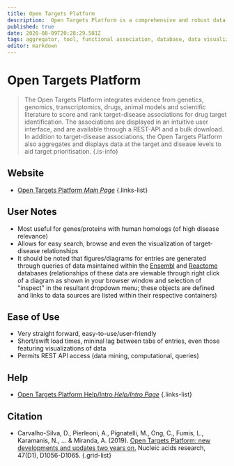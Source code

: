 ```yaml
---
title: Open Targets Platform
description:  Open Targets Platform is a comprehensive and robust data integration resource for access and visualization of drug targets associated with diseases. 
published: true
date: 2020-08-09T20:28:29.501Z
tags: aggregator, tool, functional association, database, data visualization, model organism, organism-specific, functional annotation
editor: markdown
---
```


# Open Targets Platform

> The Open Targets Platform integrates evidence from genetics, genomics, transcriptomics, drugs, animal models and scientific literature to score and rank target-disease associations for drug target identification. The associations are displayed in an intuitive user interface, and are available through a REST-API and a bulk download. In addition to target-disease associations, the Open Targets Platform also aggregates and displays data at the target and disease levels to aid target prioritisation. 
{.is-info}

 

## Website 

- [Open Targets Platform *Main Page*](https://www.targetvalidation.org/)
 {.links-list}


## User Notes
- Most useful for genes/proteins with human homologs (of high disease relevance)
- Allows for easy search, browse and even the visualization of target-disease relationships
- It should be noted that figures/diagrams for entries are generated through queries of data maintained within the [Ensembl](https://useast.ensembl.org/index.html) and [Reactome](https://reactome.org) databases (relationships of these data are viewable through right click of a diagram as shown in your browser window and selection of "inspect" in the resultant dropdown menu; these objects are defined and links to data sources are listed within their respective containers)
 
## Ease of Use
- Very straight forward, easy-to-use/user-friendly
- Short/swift load times, mininal lag between tabs of entries, even those featuring visualizations of data
- Permits REST API access (data mining, computational, queries)

## Help

- [Open Targets Platform Help/Intro *Help/Intro Page*](https://docs.targetvalidation.org/)
{.links-list}


## Citation 

- Carvalho-Silva, D., Pierleoni, A., Pignatelli, M., Ong, C., Fumis, L., Karamanis, N., ... & Miranda, A. (2019). [Open Targets Platform: new developments and updates two years on.](https://academic.oup.com/nar/article/47/D1/D1056/5193331) Nucleic acids research, 47(D1), D1056-D1065.
{.grid-list}
